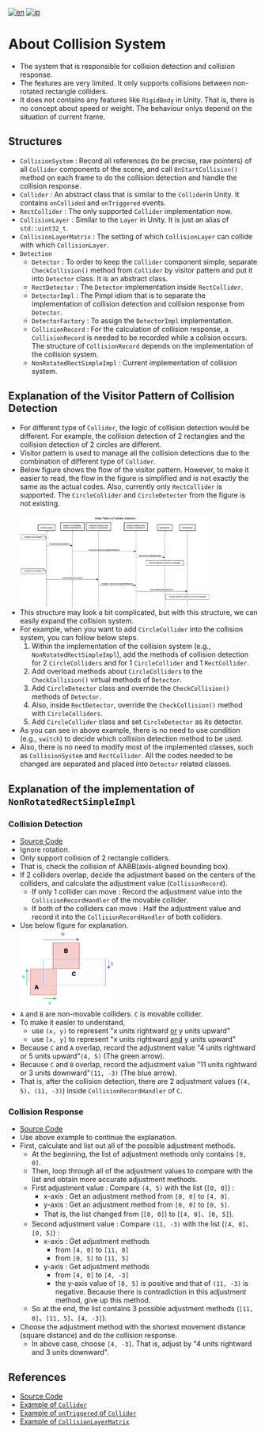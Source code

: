 [![en](https://img.shields.io/badge/lang-en-red.svg)](./Collision.md)
[![jp](https://img.shields.io/badge/lang-jp-green.svg)](./Collision.jp.md)

# About Collision System

* The system that is responsible for collision detection and collision response.
* The features are very limited. It only supports collisions between non-rotated rectangle colliders.
* It does not contains any features like `RigidBody` in Unity. That is, there is no concept about speed or weight. The behaviour onlys depend on the situation of current frame.

## Structures

* `CollisionSystem` : Record all references (to be precise, raw pointers) of all `Collider` components of the scene, and call `OnStartCollision()` method on each frame to do the collision detection and handle the collision response.
* `Collider` : An abstract class that is similar to the `Collider`in Unity. It contains `onCollided` and `onTriggered` events.
* `RectCollider` : The only supported `Collider` implementation now.
* `CollisionLayer` : Similar to the `Layer` in Unity. It is just an alias of `std::uint32_t`.
* `CollisionLayerMatrix` : The setting of which `CollisionLayer` can collide with which `CollisionLayer`.
* `Detection`
	* `Detector` : To order to keep the `Collider` component simple, separate `CheckCollision()` method from `Collider` by visitor pattern and put it into `Detector` class. It is an abstract class.
	* `RectDetector` : The `Detector` implementation inside `RectCollider`.
	* `DetectorImpl` : The Pimpl idiom that is to separate the implementation of collision detection and collision response from `Detector`.
	* `DetectorFactory` : To assign the `DetectorImpl` implementation.
	* `CollisionRecord` : For the calculation of collision response, a `CollisionRecord` is needed to be recorded while a colision occurs. The structure of `CollisionRecord` depends on the implementation of the collision system.
	* `NonRotatedRectSimpleImpl` : Current implementation of collision system.


## Explanation of the Visitor Pattern of Collision Detection

* For different type of `Collider`, the logic of collision detection would be different. For example, the collision detection of 2 rectangles and the collision detection of 2 circles are different.
* Visitor pattern is used to manage all the collision detections due to the combination of different type of `Collider`.
* Below figure shows the flow of the visitor pattern. However, to make it easier to read, the flow in the figure is simplified and is not exactly the same as the actual codes. Also, currently only `RectCollider` is supported. The `CircleCollider` and `CircleDetecter` from the figure is not existing.
<br /><br /><img src="./ReadmeImage/Collision_Visitor.png" alt="image" width="80%" height="auto"><br />
* This structure may look a bit complicated, but with this structure, we can easily expand the collision system.
* For example, when you want to add `CircleCollider` into the collision system, you can follow below steps.
	1. Within the implementation of the collision system (e.g., `NonRotatedRectSimpleImpl`), add the methods of collision detection for 2 `CircleColliders` and for 1 `CircleCollider` and 1 `RectCollider`.
	2. Add overload methods about `CircleColliders` to the `CheckCollision()` virtual methods of `Detector`.
	3. Add `CircleDetector` class and override the `CheckCollision()` methods of `Detector`.
	4. Also, inside `RectDetector`, override the `CheckCollision()` method with `CircleColliders`.
	5. Add `CircleCollider` class and set `CircleDetector` as its detector.
* As you can see in above example, there is no need to use condition (e.g., `switch`) to decide which collision detection method to be used.
* Also, there is no need to modify most of the implemented classes, such as `CollisionSystem` and `RectCollider`. All the codes needed to be changed are separated and placed into `Detector` related classes.

## Explanation of the implementation of `NonRotatedRectSimpleImpl`

### Collision Detection

* [Source Code](../../src/GE/Collision/Detection/NonRotatedRectSimpleImpl/DetectorImpl_RectRect.cpp)
* Ignore rotation.
* Only support collision of 2 rectangle colliders.
* That is, check the collision of AABB(axis-aligned bounding box).
* If 2 colliders overlap, decide the adjustment based on the centers of the colliders, and calculate the adjustment value (`CollisionRecord`).
	* If only 1 collider can move : Record the adjustment value into the `CollisionRecordHandler` of the movable collider.
	* If both of the colliders can move : Half the adjustment value and record it into the `CollisionRecordHandler` of both colliders.
* Use below figure for explanation.
<br /><img src="./ReadmeImage/Collision_Impl.png" alt="image" width="40%" height="auto"><br />
* `A` and `B` are non-movable colliders. `C` is movable collider.
* To make it easier to understand,
	* use `(x, y)` to represent "x units rightward <u>or</u> y units upward"
	* use `[x, y]` to represent "x units rightward <u>and</u> y units upward"
* Because `C` and `A` overlap, record the adjustment value "4 units rightward or 5 units upward"`(4, 5)` (The green arrow).
* Because `C` and `B` overlap, record the adjustment value "11 units rightward or 3 units downward"`(11, -3)` (The blue arrow).
* That is, after the collision detection, there are 2 adjustment values (`(4, 5)`、`(11, -3)`) inside `CollisionRecordHandler` of `C`.

### Collision Response

* [Source Code](../../src/GE/Collision/Detection/NonRotatedRectSimpleImpl/CollisionRecordHandler.cpp)
* Use above example to continue the explanation.
* First, calculate and list out all of the possible adjustment methods.
	* At the beginning, the list of adjustment methods only contains `[0, 0]`.
	* Then, loop through all of the adjustment values to compare with the list and obtain more accurate adjustment methods.
	* First adjustment value : Compare `(4, 5)` with the list (`[0, 0]`) :
		* x-axis : Get an adjustment method from `[0, 0]` to `[4, 0]`.
		* y-axis : Get an adjustment method from `[0, 0]` to `[0, 5]`.
		* That is, the list changed from (`[0, 0]`) to (`[4, 0]`、`[0, 5]`).
	* Second adjustment value : Compare `(11, -3)` with the list (`[4, 0]`、`[0, 5]`) :
		* x-axis : Get adjustment methods
			* from `[4, 0]` to `[11, 0]`
			* from `[0, 5]` to `[11, 5]`
		* y-axis : Get adjustment methods
			* from `[4, 0]` to `[4, -3]`
			* the y-axis value of `[0, 5]` is positive and that of `(11, -3)` is negative. Because there is contradiction in this adjustment method, give up this method.
	* So at the end, the list contains 3 possible adjustment methods (`[11, 0]`、`[11, 5]`、`[4, -3]`).
* Choose the adjustment method with the shortest movement distance (square distance) and do the collision response.
	* In above case, choose `[4, -3]`. That is, adjust by "4 units rightward and 3 units downward".

## References

* [Source Code](../../src/GE/Collision)
* [Example of `Collider`](../../src/Prefab/Map/MapObject/GoalObjectPrefab.cpp)
* [Example of `onTriggered` of `Collider`](../../src/Map/MapObject/GoalObject.cpp)
* [Example of `CollisionLayerMatrix`](../../src/Collision/CollisionInfo.h)